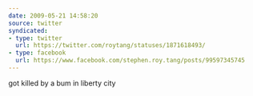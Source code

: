 ```yaml
---
date: 2009-05-21 14:58:20
source: twitter
syndicated:
- type: twitter
  url: https://twitter.com/roytang/statuses/1871618493/
- type: facebook
  url: https://www.facebook.com/stephen.roy.tang/posts/99597345745
---
```


got killed by a bum in liberty city